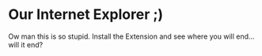 # Our Internet Explorer ;)

Ow man this is so stupid. Install the Extension and see where you will end... will it end?
